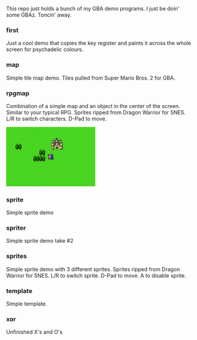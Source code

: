 This repo just holds a bunch of my GBA demo programs. I just be doin' some
GBAz. Toncin' away.

### first
Just a cool demo that copies the key register and paints it across the whole
screen for psychadelic colours.

### map
Simple tile map demo. Tiles pulled from Super Mario Bros. 2 for GBA.

### rpgmap
Combination of a simple map and an object in the center of the screen. Similar
to your typical RPG. Sprites ripped from Dragon Warrior for SNES. L/R to switch
characters. D-Pad to move.

![screenshot of rpgmap](rpgmap/screenshot.png)

### sprite
Simple sprite demo

### spriter
Simple sprite demo take #2

### sprites
Simple sprite demo with 3 different sprites. Sprites ripped from Dragon Warrior
 for SNES. L/R to switch sprite. D-Pad to move. A to disable sprite.

### template
Simple template.

### xor
Unfinished X's and O's
